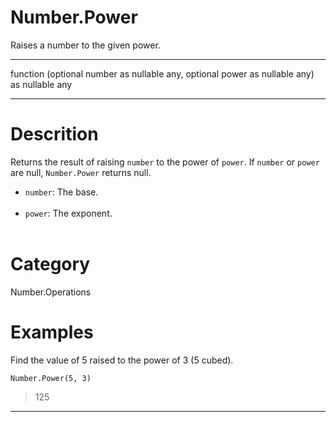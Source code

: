 ﻿# Number.Power
Raises a number to the given power.
***
function (optional number as nullable any, optional power as nullable any) as nullable any
***
# Descrition 
Returns the result of raising <code>number</code> to the power of <code>power</code>. 
    If <code>number</code> or <code>power</code> are null, <code>Number.Power</code> returns null.     
      <ul>
        <li><code>number</code>: The base.</li>        
        <li><code>power</code>: The exponent.</li>        
      </ul>
# Category 
Number.Operations
# Examples 
Find the value of 5 raised to the power of 3 (5 cubed).
```
Number.Power(5, 3)
```
> 125
***
